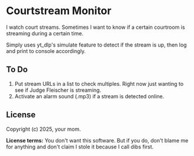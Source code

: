 # Courtstream Monitor

I watch court streams. Sometimes I want to know if a certain courtroom is streaming during a certain time.

Simply uses yt_dlp's simulate feature to detect if the stream is up, then log and print to console accordingly.

## To Do

1. Put stream URLs in a list to check multiples. Right now just wanting to see if Judge Fleischer is streaming.
2. Activate an alarm sound (.mp3) if a stream is detected online. 

## License

Copyright (c) 2025, your mom.

**License terms:** You don't want this software. But if you do, don't blame me for anything and don't claim I stole it because I call dibs first.


